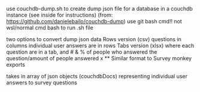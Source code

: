 use couchdb-dump.sh to create dump json file for a database in a couchdb instance (see inside for instructions) (from: https://github.com/danielebailo/couchdb-dump)
use git bash cmd!! not wsl/normal cmd bash to run .sh file

two options to convert dump json data
  Rows version (csv) questions in columns individual user answers are in rows
  Tabs version (xlsx) where each question are in a tab, and # & % of people who answered the question/amount of people answered x
  ** Similar format to Survey monkey exports

takes in array of json objects (couchdbDocs) representing individual user answers to survey questions

